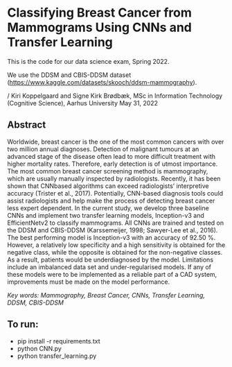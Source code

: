 # Classifying Breast Cancer from Mammograms Using CNNs and Transfer Learning

This is the code for our data science exam, Spring 2022.

We use the DDSM and CBIS-DDSM dataset (https://www.kaggle.com/datasets/skooch/ddsm-mammography). 

/ Kiri Koppelgaard and Signe Kirk Brødbæk, MSc in Information Technology (Cognitive Science), Aarhus University
May 31, 2022

## Abstract 
Worldwide, breast cancer is the one of the most common cancers with over two million annual diagnoses. Detection of malignant tumours at an advanced stage of the disease often lead to more difficult treatment with higher mortality rates. Therefore, early detection is of utmost importance. The most common breast cancer screening method is mammography, which are usually manually inspected by radiologists. Recently, it has been shown that CNNbased algorithms can exceed radiologists’ interpretive accuracy (Trister et al., 2017). Potentially, CNN-based diagnosis tools could assist radiologists and help make the process of detecting breast cancer less expert dependent. In the current study, we develop three baseline CNNs and implement two transfer learning models, Inception-v3 and EfficientNetv2 to classify mammograms. All CNNs are trained and tested on the DDSM and CBIS-DDSM (Karssemeijer, 1998; Sawyer-Lee et al., 2016). The best performing model is Inception-v3 with an accuracy of 92.50 %. However, a relatively low specificity and a high sensitivity is obtained for the negative class, while the opposite is obtained for the non-negative classes. As a result, patients would be underdiagnosed by the model. Limitations include an imbalanced data set and under-regularised models. If any of these models were to be implemented as a reliable part of a CAD system, improvements must be made on the model performance. 

<i> Key words: Mammography, Breast Cancer, CNNs, Transfer Learning, DDSM, CBIS-DDSM </i>

## To run: 
- pip install -r requirements.txt
- python CNN.py 
- python transfer_learning.py
